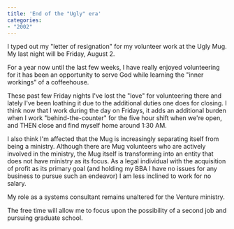 ```yaml
---
title: 'End of the "Ugly" era'
categories:
- "2002"
---
```


I typed out my "letter of resignation" for my volunteer work at the Ugly Mug. My last night will be Friday, August 2.

For a year now until the last few weeks, I have really enjoyed volunteering for it has been an opportunity to serve God while learning the "inner workings" of a coffeehouse.

These past few Friday nights I've lost the "love" for volunteering there and lately I've been loathing it due to the additional duties one does for closing. I think now that I work during the day on Fridays, it adds an additional burden when I work "behind-the-counter" for the five hour shift when we're open, and THEN close and find myself home around 1:30 AM.

I also think I'm affected that the Mug is increasingly separating itself from being a ministry. Although there are Mug volunteers who are actively involved in the ministry, the Mug itself is transforming into an entity that does not have ministry as its focus. As a legal individual with the acquisition of profit as its primary goal (and holding my BBA I have no issues for any business to pursue such an endeavor) I am less inclined to work for no salary.

My role as a systems consultant remains unaltered for the Venture ministry.

The free time will allow me to focus upon the possibility of a second job and pursuing graduate school.